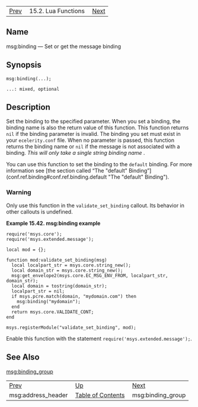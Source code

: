 |     |     |     |
| --- | --- | --- |
| [Prev](lua.ref.msg_address_header)  | 15.2. Lua Functions |  [Next](lua.ref.msg_binding_group.php) |

<a name="lua.ref.msg_binding"></a>
## Name

msg:binding — Set or get the message binding

<a name="idp25337872"></a>
## Synopsis

`msg:binding(...);`

`...: mixed, optional`<a name="idp25340544"></a>
## Description

Set the binding to the specified parameter. When you set a binding, the binding name is also the return value of this function. This function returns `nil` if the binding parameter is invalid. The binding you set must exist in your `ecelerity.conf` file. When no parameter is passed, this function returns the binding name or `nil` if the message is not associated with a binding. *This will only take a single string binding name* .

You can use this function to set the binding to the `default` binding. For more information see [the section called “The "default" Binding”](conf.ref.binding#conf.ref.binding.default "The "default" Binding").

### Warning

Only use this function in the `validate_set_binding` callout. Its behavior in other callouts is undefined.

<a name="lua.ref.msg_binding.example"></a>

**Example 15.42. msg:binding example**

```
require('msys.core');
require('msys.extended.message');

local mod = {};

function mod:validate_set_binding(msg)
  local localpart_str = msys.core.string_new();
  local domain_str = msys.core.string_new();
  msg:get_envelope2(msys.core.EC_MSG_ENV_FROM, localpart_str, domain_str);
  local domain = tostring(domain_str);
  localpart_str = nil;
  if msys.pcre.match(domain, "mydomain.com") then
    msg:binding("mydomain");
  end
  return msys.core.VALIDATE_CONT;
end

msys.registerModule("validate_set_binding", mod);
```

Enable this function with the statement `require('msys.extended.message');`.

<a name="idp25350496"></a>
## See Also

[msg:binding_group](lua.ref.msg_binding_group "msg:binding_group")

|     |     |     |
| --- | --- | --- |
| [Prev](lua.ref.msg_address_header)  | [Up](lua.function.details.php) |  [Next](lua.ref.msg_binding_group.php) |
| msg:address_header  | [Table of Contents](index) |  msg:binding_group |
